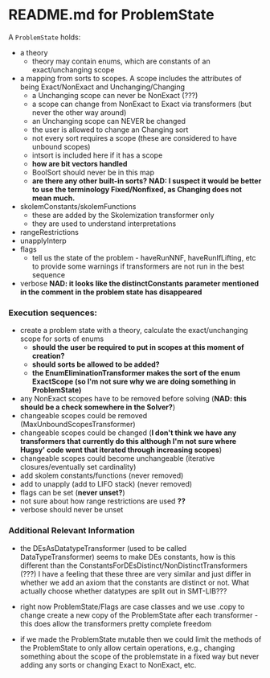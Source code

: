 # README.md for ProblemState

A `ProblemState` holds:
- a theory
	+ theory may contain enums, which are constants of an exact/unchanging scope
- a mapping from sorts to scopes. A scope includes the attributes of being Exact/NonExact and Unchanging/Changing
	+ a Unchanging scope can never be NonExact (???)
	+ a scope can change from NonExact to Exact via transformers (but never the other way around)
	+ an Unchanging scope can NEVER be changed
	+ the user is allowed to change an Changing sort
	+ not every sort requires a scope (these are considered to have unbound scopes)
	+ intsort is included here if it has a scope
	+ **how are bit vectors handled**
	+ BoolSort should never be in this map
	+ **are there any other built-in sorts?**
	**NAD: I suspect it would be better to use the terminology Fixed/Nonfixed, as Changing does not mean much.**
- skolemConstants/skolemFunctions 
	+ these are added by the Skolemization transformer only
	+ they are used to understand interpretations
- rangeRestrictions
- unapplyInterp
- flags
	+ tell us the state of the problem - haveRunNNF, haveRunIfLifting, etc to provide some warnings if transformers are not run in the best sequence
- verbose
**NAD: it looks like the distinctConstants parameter mentioned in the comment in the problem state has disappeared**

### Execution sequences:
- create a problem state with a theory, calculate the exact/unchanging scope for sorts of enums
	- **should the user be required to put in scopes at this moment of creation?**
	- **should sorts be allowed to be added?**
	- **the EnumEliminationTransformer makes the sort of the enum ExactScope (so I'm not sure why we are doing something in ProblemState)**
- any NonExact scopes have to be removed before solving (**NAD: this should be a check somewhere in the Solver?**)
- changeable scopes could be removed (MaxUnboundScopesTransformer)
- changeable scopes could be changed (**I don't think we have any transformers that currently do this although I'm not sure where Hugsy' code went that iterated through increasing scopes**)
- changeable scopes could become unchangeable (iterative closures/eventually set cardinality)
- add skolem constants/functions (never removed)
- add to unapply (add to LIFO stack) (never removed)
- flags can be set (**never unset?**)
- not sure about how range restrictions are used **??**
- verbose should never be unset

### Additional Relevant Information

- the DEsAsDatatypeTransformer (used to be called DataTypeTransformer) seems to make DEs constants, how is this different than the ConstantsForDEsDistinct/NonDistinctTransformers (???)  I have a feeling that these three are very similar and just differ in whether we add an axiom that the constants are distinct or not.  What actually choose whether datatypes are split out in SMT-LIB???

- right now ProblemState/Flags are case classes and we use .copy to change create a new copy of the ProblemState after each transformer  - this does allow the transformers pretty complete freedom
- if we made the ProblemState mutable then we could limit the methods of the ProblemState to only allow certain operations, e.g., changing something about the scope of the problemstate in a fixed way but never adding any sorts or changing Exact to NonExact, etc.